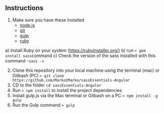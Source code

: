 ## Instructions

1. Make sure you have these installed
	- [node.js](https://nodejs.org/)
	- [git](https://git-scm.com/)
	- [gulp](http://gulpjs.com/)
	- [ruby](https://www.ruby-lang.org/en/)
	
a) Install Ruby on your system (https://rubyinstaller.org/)
b) run  `> gem install sass`command
c) Check the version of the sass installed with this command
-` sass -v `

2. Clone this repository into your local machine using the terminal (mac) or Gitbash (PC) `> git clone https://github.com/Marko2Marko/sassEssentials-Angular`
3. CD to the folder `cd sassEssentials-Angular`
4. Run `> npm install` to install the project dependencies
5. Install gulp.js via the Mac terminal or Gitbash on a PC `> npm install -g gulp`
5. Run the Gulp command `> gulp`
